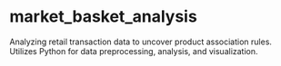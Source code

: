 # market_basket_analysis
Analyzing retail transaction data to uncover product association rules. Utilizes Python for data preprocessing, analysis, and visualization.
